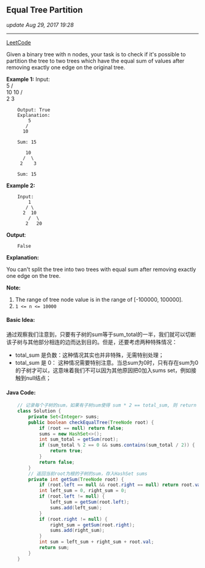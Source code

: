 ## Equal Tree Partition
_update Aug 29, 2017  19:28_

---

[LeetCode](https://leetcode.com/problems/equal-tree-partition/description/)

Given a binary tree with n nodes, your task is to check if it's possible to partition the tree to two trees which have the equal sum of values after removing exactly one edge on the original tree.

**Example 1:**
        Input:     
            5
           / \
          10 10
            /  \
           2   3
        
        Output: True
        Explanation: 
            5
           / 
          10
              
        Sum: 15
        
           10
          /  \
         2    3
        
        Sum: 15
**Example 2:**

        Input:     
            1
           / \
          2  10
            /  \
           2   20

**Output**: 

        False

**Explanation:** 

You can't split the tree into two trees with equal sum after removing exactly one edge on the tree.

**Note:**

1. The range of tree node value is in the range of [-100000, 100000].
2. `1 <= n <= 10000`

#### Basic Idea:

通过观察我们注意到，只要有子树的sum等于sum\_total的一半，我们就可以切断该子树与其他部分相连的边而达到目的。但是，还要考虑两种特殊情况：

* total\_sum 是负数：这种情况其实也并非特殊，无需特别处理；
* total\_sum 是 0： 这种情况需要特别注意。当总sum为0时，只有存在sum为0的子树才可以，这意味着我们不可以因为其他原因把0加入sums set，例如接触到null结点；

#### Java Code:

```java
    // 记录每个子树的sum，如果有子树sum使得 sum * 2 == total_sum, 则 return True
    class Solution {
        private Set<Integer> sums;
        public boolean checkEqualTree(TreeNode root) {
            if (root == null) return false;
            sums = new HashSet<>();
            int sum_total = getSum(root);
            if (sum_total % 2 == 0 && sums.contains(sum_total / 2)) {
                return true;
            }
            return false;
        }
        // 返回当前root为根的子树的sum，存入HashSet sums
        private int getSum(TreeNode root) {
            if (root.left == null && root.right == null) return root.val;
            int left_sum = 0, right_sum = 0;
            if (root.left != null) {
                left_sum = getSum(root.left);
                sums.add(left_sum);
            }
            if (root.right != null) {
                right_sum = getSum(root.right);
                sums.add(right_sum);
            }
            int sum = left_sum + right_sum + root.val;
            return sum;
        }
    }
```



